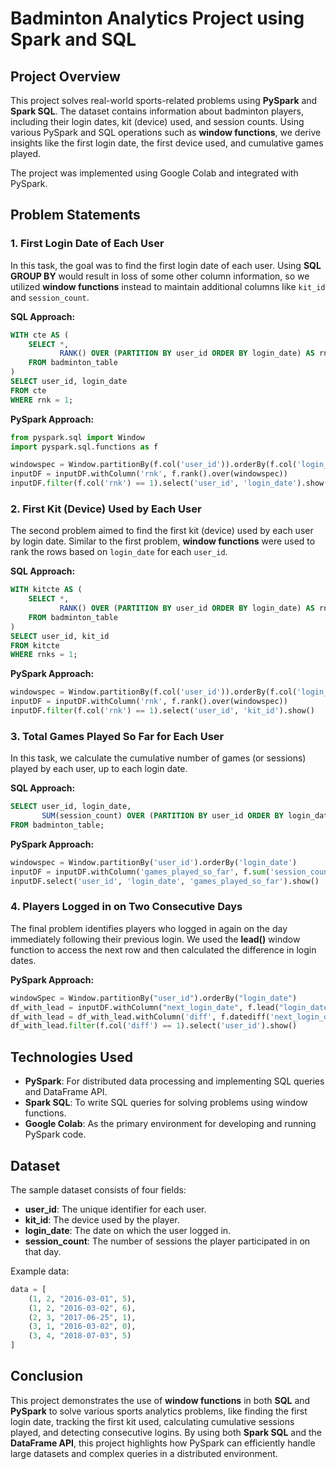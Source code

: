 # **Badminton Analytics Project using Spark and SQL**

## **Project Overview**
This project solves real-world sports-related problems using **PySpark** and **Spark SQL**. The dataset contains information about badminton players, including their login dates, kit (device) used, and session counts. Using various PySpark and SQL operations such as **window functions**, we derive insights like the first login date, the first device used, and cumulative games played.

The project was implemented using Google Colab and integrated with PySpark.

## **Problem Statements**

### 1. **First Login Date of Each User**
In this task, the goal was to find the first login date of each user. Using **SQL GROUP BY** would result in loss of some other column information, so we utilized **window functions** instead to maintain additional columns like `kit_id` and `session_count`.

**SQL Approach:**
```sql
WITH cte AS (
    SELECT *, 
           RANK() OVER (PARTITION BY user_id ORDER BY login_date) AS rnk 
    FROM badminton_table
)
SELECT user_id, login_date 
FROM cte 
WHERE rnk = 1;
```

**PySpark Approach:**
```python
from pyspark.sql import Window
import pyspark.sql.functions as f

windowspec = Window.partitionBy(f.col('user_id')).orderBy(f.col('login_date'))
inputDF = inputDF.withColumn('rnk', f.rank().over(windowspec))
inputDF.filter(f.col('rnk') == 1).select('user_id', 'login_date').show()
```

### 2. **First Kit (Device) Used by Each User**
The second problem aimed to find the first kit (device) used by each user by login date. Similar to the first problem, **window functions** were used to rank the rows based on `login_date` for each `user_id`.

**SQL Approach:**
```sql
WITH kitcte AS (
    SELECT *, 
           RANK() OVER (PARTITION BY user_id ORDER BY login_date) AS rnks 
    FROM badminton_table
)
SELECT user_id, kit_id 
FROM kitcte 
WHERE rnks = 1;
```

**PySpark Approach:**
```python
windowspec = Window.partitionBy(f.col('user_id')).orderBy(f.col('login_date'))
inputDF = inputDF.withColumn('rnk', f.rank().over(windowspec))
inputDF.filter(f.col('rnk') == 1).select('user_id', 'kit_id').show()
```

### 3. **Total Games Played So Far for Each User**
In this task, we calculate the cumulative number of games (or sessions) played by each user, up to each login date.

**SQL Approach:**
```sql
SELECT user_id, login_date,
       SUM(session_count) OVER (PARTITION BY user_id ORDER BY login_date) AS games_played_so_far
FROM badminton_table;
```

**PySpark Approach:**
```python
windowspec = Window.partitionBy('user_id').orderBy('login_date')
inputDF = inputDF.withColumn('games_played_so_far', f.sum('session_count').over(windowspec))
inputDF.select('user_id', 'login_date', 'games_played_so_far').show()
```

### 4. **Players Logged in on Two Consecutive Days**
The final problem identifies players who logged in again on the day immediately following their previous login. We used the **lead()** window function to access the next row and then calculated the difference in login dates.

**PySpark Approach:**
```python
windowSpec = Window.partitionBy("user_id").orderBy("login_date")
df_with_lead = inputDF.withColumn("next_login_date", f.lead("login_date", 1).over(windowSpec))
df_with_lead = df_with_lead.withColumn('diff', f.datediff('next_login_date', 'login_date'))
df_with_lead.filter(f.col('diff') == 1).select('user_id').show()
```

## **Technologies Used**
- **PySpark**: For distributed data processing and implementing SQL queries and DataFrame API.
- **Spark SQL**: To write SQL queries for solving problems using window functions.
- **Google Colab**: As the primary environment for developing and running PySpark code.

## **Dataset**
The sample dataset consists of four fields:
- **user_id**: The unique identifier for each user.
- **kit_id**: The device used by the player.
- **login_date**: The date on which the user logged in.
- **session_count**: The number of sessions the player participated in on that day.

Example data:
```python
data = [
    (1, 2, "2016-03-01", 5),
    (1, 2, "2016-03-02", 6),
    (2, 3, "2017-06-25", 1),
    (3, 1, "2016-03-02", 0),
    (3, 4, "2018-07-03", 5)
]
```

## **Conclusion**
This project demonstrates the use of **window functions** in both **SQL** and **PySpark** to solve various sports analytics problems, like finding the first login date, tracking the first kit used, calculating cumulative sessions played, and detecting consecutive logins.
By using both **Spark SQL** and the **DataFrame API**, this project highlights how PySpark can efficiently handle large datasets and complex queries in a distributed environment.
